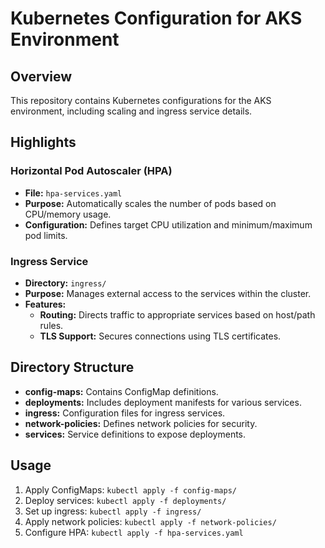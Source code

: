 # Kubernetes Configuration for AKS Environment

## Overview
This repository contains Kubernetes configurations for the AKS environment, including scaling and ingress service details.

## Highlights

### Horizontal Pod Autoscaler (HPA)
- **File:** `hpa-services.yaml`
- **Purpose:** Automatically scales the number of pods based on CPU/memory usage.
- **Configuration:** Defines target CPU utilization and minimum/maximum pod limits.

### Ingress Service
- **Directory:** `ingress/`
- **Purpose:** Manages external access to the services within the cluster.
- **Features:**
  - **Routing:** Directs traffic to appropriate services based on host/path rules.
  - **TLS Support:** Secures connections using TLS certificates.

## Directory Structure
- **config-maps:** Contains ConfigMap definitions.
- **deployments:** Includes deployment manifests for various services.
- **ingress:** Configuration files for ingress services.
- **network-policies:** Defines network policies for security.
- **services:** Service definitions to expose deployments.

## Usage
1. Apply ConfigMaps: `kubectl apply -f config-maps/`
2. Deploy services: `kubectl apply -f deployments/`
3. Set up ingress: `kubectl apply -f ingress/`
4. Apply network policies: `kubectl apply -f network-policies/`
5. Configure HPA: `kubectl apply -f hpa-services.yaml`
